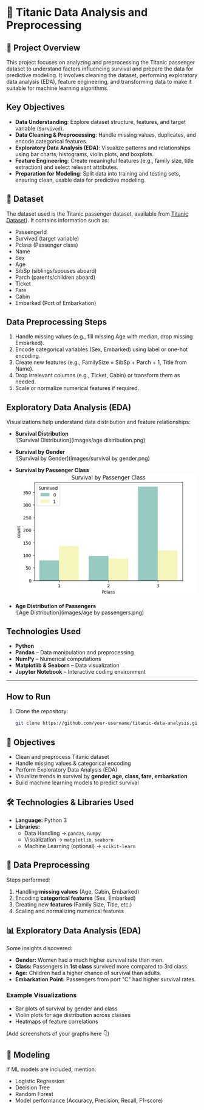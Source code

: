 # 🚢 Titanic Data Analysis and Preprocessing

## 📌 Project Overview
This project focuses on analyzing and preprocessing the Titanic passenger dataset to understand factors influencing survival and prepare the data for predictive modeling. It involves cleaning the dataset, performing exploratory data analysis (EDA), feature engineering, and transforming data to make it suitable for machine learning algorithms.

## Key Objectives
- **Data Understanding**: Explore dataset structure, features, and target variable (`Survived`).
- **Data Cleaning & Preprocessing**: Handle missing values, duplicates, and encode categorical features.
- **Exploratory Data Analysis (EDA)**: Visualize patterns and relationships using bar charts, histograms, violin plots, and boxplots.
- **Feature Engineering**: Create meaningful features (e.g., family size, title extraction) and select relevant attributes.
- **Preparation for Modeling**: Split data into training and testing sets, ensuring clean, usable data for predictive modeling.

## 📂 Dataset
The dataset used is the Titanic passenger dataset, available from [Titanic Dataset](https://www.kaggle.com/datasets/yasserh/titanic-dataset)). It contains information such as:

- PassengerId
- Survived (target variable)
- Pclass (Passenger class)
- Name
- Sex
- Age
- SibSp (siblings/spouses aboard)
- Parch (parents/children aboard)
- Ticket
- Fare
- Cabin
- Embarked (Port of Embarkation)

## Data Preprocessing Steps
1. Handle missing values (e.g., fill missing Age with median, drop missing Embarked).
2. Encode categorical variables (Sex, Embarked) using label or one-hot encoding.
3. Create new features (e.g., FamilySize = SibSp + Parch + 1, Title from Name).
4. Drop irrelevant columns (e.g., Ticket, Cabin) or transform them as needed.
5. Scale or normalize numerical features if required.

## Exploratory Data Analysis (EDA)
Visualizations help understand data distribution and feature relationships:

- **Survival Distribution**  
  ![Survival Distribution](images/age distribution.png)

- **Survival by Gender**  
  ![Survival by Gender](images/survival by gender.png)

- **Survival by Passenger Class**  
  ![Survival by Class](images/Pclass.png)

- **Age Distribution of Passengers**  
  ![Age Distribution](images/age by passengers.png)

## Technologies Used
- **Python**
- **Pandas** – Data manipulation and preprocessing
- **NumPy** – Numerical computations
- **Matplotlib & Seaborn** – Data visualization
- **Jupyter Notebook** – Interactive coding environment

---

## How to Run
1. Clone the repository:
   ```bash
   git clone https://github.com/your-username/titanic-data-analysis.git


## 🎯 Objectives
- Clean and preprocess Titanic dataset  
- Handle missing values & categorical encoding  
- Perform Exploratory Data Analysis (EDA)  
- Visualize trends in survival by **gender, age, class, fare, embarkation**  
- Build machine learning models to predict survival  


## 🛠️ Technologies & Libraries Used
- **Language:** Python 3  
- **Libraries:**
  - Data Handling → `pandas`, `numpy`
  - Visualization → `matplotlib`, `seaborn`
  - Machine Learning (optional) → `scikit-learn`

## 🔄 Data Preprocessing
Steps performed:
1. Handling **missing values** (Age, Cabin, Embarked)  
2. Encoding **categorical features** (Sex, Embarked)  
3. Creating new **features** (Family Size, Title, etc.)  
4. Scaling and normalizing numerical features  

## 📊 Exploratory Data Analysis (EDA)
Some insights discovered:
- **Gender:** Women had a much higher survival rate than men.  
- **Class:** Passengers in **1st class** survived more compared to 3rd class.  
- **Age:** Children had a higher chance of survival than adults.  
- **Embarkation Point:** Passengers from port "C" had higher survival rates.  

### Example Visualizations
- Bar plots of survival by gender and class  
- Violin plots for age distribution across classes  
- Heatmaps of feature correlations  

(Add screenshots of your graphs here 👇)  


## 🤖 Modeling 
If ML models are included, mention:
- Logistic Regression
- Decision Tree
- Random Forest
- Model performance (Accuracy, Precision, Recall, F1-score)

